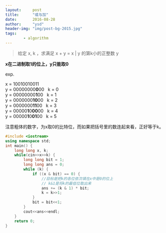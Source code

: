 ```yaml
---
layout:     post
title:      "或与加"
date:       2016-08-28
author:     "ysd"
header-img: "img/post-bg-2015.jpg"
tags:      
        - algorithm
---
```


>给定 x, k ，求满足 x + y = x \| y 的第k小的正整数 y

__x在二进制取1的位上，y只能取0__


exp.

x = 10010010011       
y = 00000000**0**00 &nbsp; k = 0       
y = 00000000**1**00 &nbsp; k = 1       
y = 0000000**10**00 &nbsp; k = 2       
y = 0000000**11**00 &nbsp; k = 3       
y = 00000**1**0**00**00 &nbsp; k = 4       
y = 00000**1**0**01**00 &nbsp; k = 5      

注意粗体的数字，为x取0的比特位，而如果把括号里的数连起来看，正好等于k。 

```cpp
#include <iostream>
using namespace std;
int main() {
    long long x, k;
    while(cin>>x>>k) {
        long long bit = 1;
        long long ans = 0;
        while (k) {
            if ((x & bit) == 0) {
                //目标是把k的各位依次填在x中是0的位上
                // k&1是将k的最低位取出来
                ans += (k & 1) * bit;  
                k = k>>1;
            }
            bit = bit<<1;
        }
        cout<<ans<<endl;
	}
    return 0;
}
```
